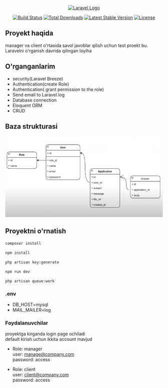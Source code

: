 <p align="center"><a href="https://laravel.com" target="_blank"><img src="https://raw.githubusercontent.com/laravel/art/master/logo-lockup/5%20SVG/2%20CMYK/1%20Full%20Color/laravel-logolockup-cmyk-red.svg" width="400" alt="Laravel Logo"></a></p>

<p align="center">
<a href="https://github.com/laravel/framework/actions"><img src="https://github.com/laravel/framework/workflows/tests/badge.svg" alt="Build Status"></a>
<a href="https://packagist.org/packages/laravel/framework"><img src="https://img.shields.io/packagist/dt/laravel/framework" alt="Total Downloads"></a>
<a href="https://packagist.org/packages/laravel/framework"><img src="https://img.shields.io/packagist/v/laravel/framework" alt="Latest Stable Version"></a>
<a href="https://packagist.org/packages/laravel/framework"><img src="https://img.shields.io/packagist/l/laravel/framework" alt="License"></a>
</p>

## Proyekt haqida
manager va client o'rtasida savol javoblar qilish uchun test proekt bu.
Laravelni o'rganish davrida qilingan loyiha

## O'rganganlarim

- security(Laravel Breeze)
- Authentication(create Role)
- Authentication(
  grant permission to the role)
- Send email to Laravel.log
- Database connection
- Eloquent ORM
- CRUD
## Baza strukturasi
![](Screenshot_2.png)

## Proyektni o'rnatish
```
composer install
```
```
npm install
```
```
php artisan key:generate
```
```
npm run dev
```
```
php artisan queue:work
```
### .env
* DB_HOST=mysql
* MAIL_MAILER=log
### Foydalanuvchilar
proyektga kirganda login page ochiladi\
default kirish uchun ikkita account mavjud
- Role: manager\
user: manage@company.com\
password: access
 
- Role: client\
  user: client@company.com\
  password: access


